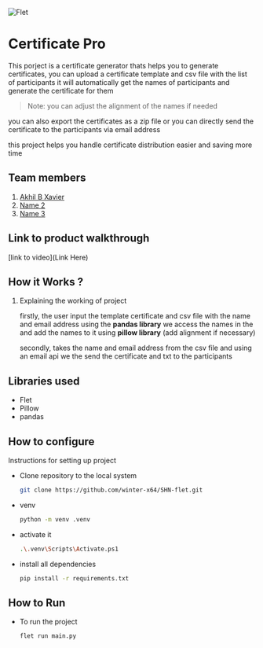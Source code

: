 
![Flet](https://github.com/TH-Activities/saturday-hack-night-template/assets/90635335/4c26e8ac-2dd1-4d75-8e1a-9f7585e3b381)


# Certificate Pro
This porject is a certificate generator thats helps you to generate certificates, you can upload a certificate template and csv file with the list of participants it will automatically get the names of participants and generate the certificate for them

> Note: you can adjust the alignment of the names if needed

you can also export the certificates as a zip file or you can directly send the certificate to the participants via email address

this project helps you handle certificate distribution easier and saving more time
## Team members
1. [Akhil B Xavier](https://github.com/winter-x64)
2. [Name 2](https://github.com/TH-Activities/saturday-hack-night-template)
2. [Name 3](https://github.com/TH-Activities/saturday-hack-night-template)
## Link to product walkthrough
[link to video](Link Here)
## How it Works ?
1. Explaining the working of project
    
    firstly, the user input the template certificate and csv file with the name and email address using the **pandas library** we access the names in the and add the names to it using **pillow library** (add alignment if necessary)

    secondly, takes the name and email address from the csv file and using an email api we the send the certificate and txt to the participants

## Libraries used
- Flet
- Pillow
- pandas

## How to configure
Instructions for setting up project
- Clone repository to the local system
    ```bash
    git clone https://github.com/winter-x64/SHN-flet.git 
    ```
- venv
    ```bash
    python -m venv .venv 
    ```
- activate it
    ```bash
    .\.venv\Scripts\Activate.ps1
    ```
- install all dependencies
    ```bash
    pip install -r requirements.txt
    ```
## How to Run
- To run the project
    ```bash
    flet run main.py
    ```


